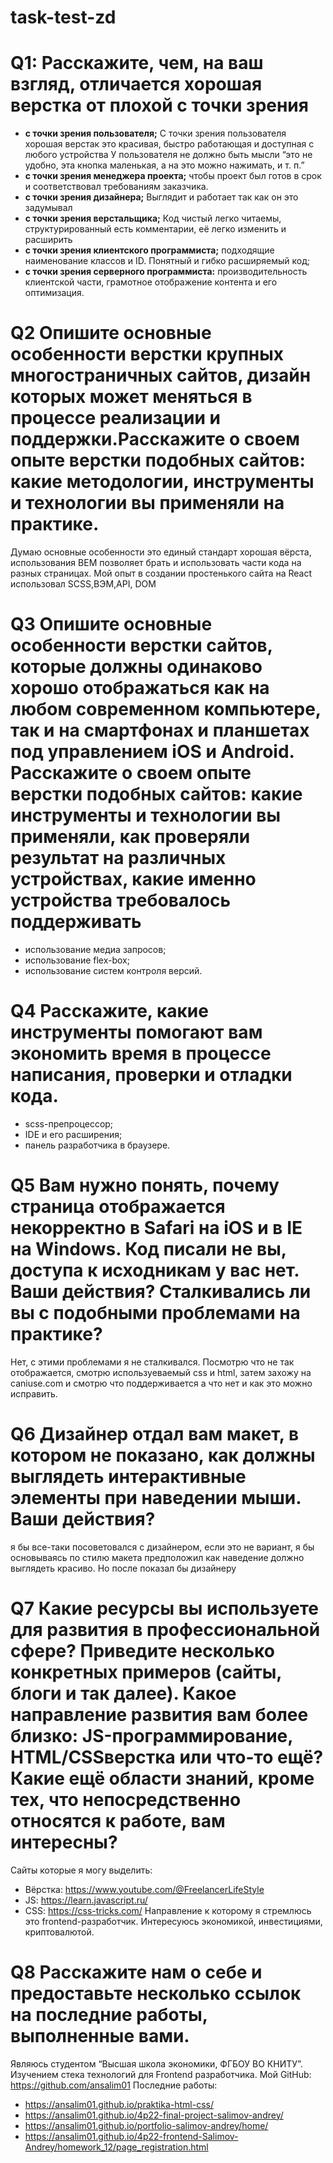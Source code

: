 # task-test-zd

# Q1: Расскажите, чем, на ваш взгляд, отличается хорошая верстка от плохой с точки зрения

- **с точки зрения пользователя;**
  С точки зрения пользователя хорошая верстак это красивая, быстро работающая и доступная с любого устройства
  У пользователя не должно быть мысли “это не удобно, эта кнопка маленькая, а на это можно нажимать, и т. п.”
- **с точки зрения менеджера проекта;**
  чтобы проект был готов в срок и соответствовал требованиям заказчика.
- **с точки зрения дизайнера;**
  Выглядит и работает так как он это задумывал
- **с точки зрения верстальщика;**
  Код чистый легко читаемы, структурированный есть комментарии, её легко изменить и расширить
- **с точки зрения клиентского программиста;**
  подходящие наименование классов и ID. Понятный и гибко расширяемый код;
- **с точки зрения серверного программиста:**
  производительность клиентской части, грамотное отображение контента и его оптимизация.

# Q2 Опишите основные особенности верстки крупных многостраничных сайтов, дизайн которых может меняться в процессе реализации и поддержки.Расскажите о своем опыте верстки подобных сайтов: какие методологии, инструменты и технологии вы применяли на практике.

Думаю основные особенности это единый стандарт хорошая вёрста, использования ВЕМ позволяет брать и использовать части кода на разных страницах.
Мой опыт в создании простенького сайта на React использовал SCSS,ВЭМ,API, DOM

# Q3 Опишите основные особенности верстки сайтов, которые должны одинаково хорошо отображаться как на любом современном компьютере, так и на смартфонах и планшетах под управлением iOS и Android. Расскажите о своем опыте верстки подобных сайтов: какие инструменты и технологии вы применяли, как проверяли результат на различных устройствах, какие именно устройства требовалось поддерживать

- использование медиа запросов;
- использование flex-box;
- использование систем контроля версий.

# Q4 Расскажите, какие инструменты помогают вам экономить время в процессе написания, проверки и отладки кода.

- scss-препроцессор;
- IDE и его расширения;
- панель разработчика в браузере.

# Q5 Вам нужно понять, почему страница отображается некорректно в Safari на iOS и в IE на Windows. Код писали не вы, доступа к исходникам у вас нет. Ваши действия? Сталкивались ли вы с подобными проблемами на практике?

Нет, с этими проблемами я не сталкивался. Посмотрю что не так отображается, смотрю используеваемый css и html, затем захожу на caniuse.com и смотрю что поддерживается а что нет и как это можно исправить.

# Q6 Дизайнер отдал вам макет, в котором не показано, как должны выглядеть интерактивные элементы при наведении мыши. Ваши действия?

я бы все-таки посоветовался с дизайнером, если это не вариант, я бы основываясь по стилю макета предположил как наведение должно выглядеть красиво. Но после показал бы дизайнеру

# Q7 Какие ресурсы вы используете для развития в профессиональной сфере? Приведите несколько конкретных примеров (сайты, блоги и так далее). Какое направление развития вам более близко: JS-программирование, HTML/CSSверстка или что-то ещё? Какие ещё области знаний, кроме тех, что непосредственно относятся к работе, вам интересны?

Сайты которые я могу выделить:
- Вёрстка: https://www.youtube.com/@FreelancerLifeStyle
- JS: https://learn.javascript.ru/
- CSS: https://css-tricks.com/
Направление к которому я стремлюсь это frontend-разработчик.
Интересуюсь экономикой, инвестициями, криптовалютой.

# Q8 Расскажите нам о себе и предоставьте несколько ссылок на последние работы, выполненные вами.

Являюсь студентом “Высшая школа экономики, ФГБОУ ВО КНИТУ”. Изучением стека технологий для Frontend разработчика.
Мой GitHub: https://github.com/ansalim01
Последние работы:
- https://ansalim01.github.io/praktika-html-css/
- https://ansalim01.github.io/4p22-final-project-salimov-andrey/
- https://ansalim01.github.io/portfolio-salimov-andrey/home/
- https://ansalim01.github.io/4p22-frontend-Salimov-Andrey/homework_12/page_registration.html

